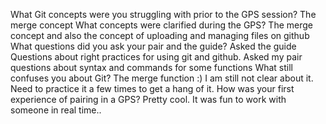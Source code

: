 What Git concepts were you struggling with prior to the GPS session?
The merge concept
What concepts were clarified during the GPS?
The merge concept and also the concept of uploading and managing files on github
What questions did you ask your pair and the guide?
Asked the guide Questions about right practices for using git and github. Asked my pair questions about syntax and commands for some functions
What still confuses you about Git?
The merge function :) I am still not clear about it. Need to practice it a few times to get a hang of it.
How was your first experience of pairing in a GPS?
Pretty cool. It was fun to work with someone in real time..